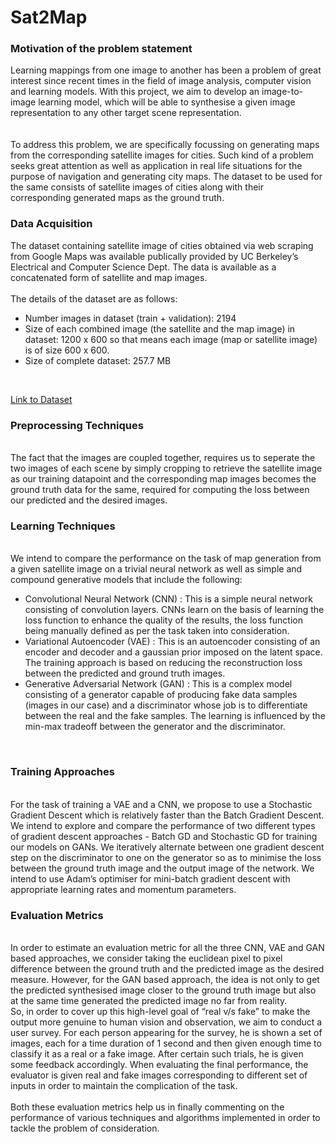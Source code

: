 # Sat2Map

### Motivation of the problem statement
Learning mappings from one image to another has been a problem of great interest since recent times in the field of image analysis, computer vision and learning models. With this project, we aim to develop an image-to-image learning model, which will be able to synthesise a given image representation to any other target scene representation.  
<br><br>
To address this problem, we are specifically focussing on generating maps from the corresponding satellite images for cities. Such kind of a problem seeks great attention as well as application in real life situations for the purpose of navigation and generating city maps. The dataset to be used for the same consists of satellite images of cities along with their corresponding generated maps as the ground truth. <br>

### Data Acquisition 
The dataset containing satellite image of cities obtained via web scraping from Google Maps was available publically provided by UC Berkeley’s Electrical and Computer Science Dept. The data is available as a concatenated form of satellite and map images. <br><br>
The details of the dataset are as follows: <br>
<ul>
<li> Number images in dataset (train + validation): 2194 </li>
<li> Size of each combined image (the satellite and the map image) in dataset: 1200 x 600 so that means each image (map or satellite image) is of size 600 x 600. </li>
<li> Size of complete dataset: 257.7 MB </li>
</ul>
<br>

<a href="http://efrosgans.eecs.berkeley.edu/pix2pix/datasets/">Link to Dataset</a>

### Preprocessing Techniques 
<br>
The fact that the images are coupled together, requires us to seperate the two images of each scene by simply cropping to retrieve the satellite image as our training datapoint and the corresponding map images becomes the ground truth data for the same, required for computing the loss between our predicted and the desired images.
<br>

### Learning Techniques 
<br>
We intend to compare the performance on the task of map generation from a given satellite image on a trivial neural network as well as simple and compound generative models that include the following: <br>
<ul>
<li> Convolutional Neural Network (CNN) : </b> This is a simple neural network consisting of convolution layers. CNNs learn on the basis of learning the loss function to enhance the quality of the results, the loss function being manually defined as per the task taken into consideration. </li>
<li> Variational Autoencoder (VAE) : </b> This is an autoencoder consisting of an encoder and decoder and a gaussian prior imposed on the latent space. The training approach is based on reducing the reconstruction loss between the predicted and ground truth images. </li>
<li> Generative Adversarial Network (GAN) : </b> This is a complex model consisting of a generator capable of producing fake data samples (images in our case) and a discriminator whose job is to differentiate between the real and the fake samples. The learning is influenced by the min-max tradeoff between the generator and the discriminator. </li>
</ul>
<br>


### Training Approaches 
<br>
For the task of training a VAE and a CNN, we propose to use a Stochastic Gradient Descent which is relatively faster than the Batch Gradient Descent. <br>
We intend to explore and compare the performance of two different types of gradient descent approaches - Batch GD and Stochastic GD for training our models on GANs. We iteratively alternate between one gradient descent step on the discriminator to one on the generator so as to minimise the loss between the ground truth image and the output image of the network. We intend to use Adam’s optimiser for mini-batch gradient descent with appropriate learning rates and momentum parameters.
<br>

### Evaluation Metrics 
<br>
In order to estimate an evaluation metric for all the three CNN, VAE and GAN based approaches, we consider taking the euclidean pixel to pixel difference between the ground truth and the predicted image as the desired measure. However, for the GAN based approach, the idea is not only to get the predicted synthesised image closer to the ground truth image but also at the same time generated the predicted image no far from reality. <br> 
So, in order to cover up this high-level goal of “real v/s fake” to make the output more genuine to human vision and observation, we aim to conduct a user survey. For each person appearing for the survey, he is shown a set of images, each for a time duration of 1 second and then given enough time to classify it as a real or a fake image. After certain such trials, he is given some feedback accordingly. When evaluating the final performance, the evaluator is given real and fake images corresponding to different set of inputs in order to maintain the complication of the task.
<br><br>
Both these evaluation metrics help us in finally commenting on the performance of various techniques and algorithms implemented in order to tackle the problem of consideration.
<br>

